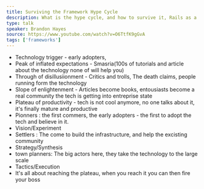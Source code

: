 ```yaml
---
title: Surviving the Framework Hype Cycle
description: What is the hype cycle, and how to survive it, Rails as a study case.
type: talk
speaker: Brandon Hayes
source: https://www.youtube.com/watch?v=O6TtfK9gGvA
tags: ['frameworks']
---
```

- Technology trigger - early adopters, 
- Peak of inflated expectations - Smasria(100s of tutorials and article about the technology none of will help you)
- Through of disillusiionment - Critics and trolls, The death claims, people running form the technology 
- Slope of enlightenment - Articles become books, entousiasts become a real community the tech is getting into entreprise state
- Plateau of productivity - tech is not cool anymore, no one talks about it, it's finally mature and productive
- Pionners : the first commers, the early adopters - the first to adopt the tech and believe in it.
- Vision/Experiment
- Settlers : The come to build the infrastructure, and help the excisting community
- Strategy/Synthesis
- town planners: The big actors here, they take the technology to the large scale
- Tactics/Execution
- It's all about reaching the plateau, when you reach it you can then fire your boss
